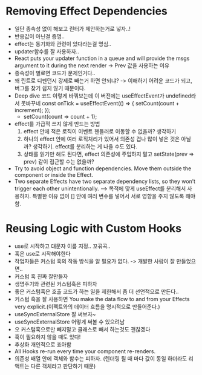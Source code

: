 # Removing Effect Dependencies
- 일단 종속성 없이 해보고 린터가 제안하는거로 넣자..!
- 반응값이 아닌걸 증명..
- effect는 동기화와 관련이 있다라는걸 명심..
- updater함수를 잘 사용하자..
- React puts your updater function in a queue and will provide the msgs argument to it during the next render -> Prev 값을 사용하는 이유
- 종속성이 별로면 코드가 문제인거다..
- 왜 린트로 디펜던시 강제로 빼는거 하면 안되냐? -> 이해하기 어려운 코드가 되고, 버그를 찾기 쉽지 않기 때문이다.
- Deep dive 코드 이렇게 바꿔보는데 이 버전에는 useEffectEvent가 undefined라서 못바꾸네 const onTick = useEffectEvent(() => { setCount(count + increment); });
    - setCount(count => count + 1);
- effect를 가급적 쓰지 않게 만드는 방법
    1. effect 안에 적은 로직이 이벤트 핸들러로 이동할 수 없을까? 생각하기
    2. 하나의 effect 안에 여러 로직처리가 있어서 의존성 겁나 많이 넣은 것은 아닐까? 생각하기. effect를 분리하는 게 나을 수도 있다.
    3. 상태를 읽기만 해도 된다면, effect 의존성에 주입하지 말고 setState(prev => prev) 같이 접근할 수는 없을까?
- Try to avoid object and function dependencies. Move them outside the component or inside the Effect.
- Two separate Effects have two separate dependency lists, so they won’t trigger each other unintentionally. --> 목적에 맞게 useEffect를 분리해서 사용하자. 특별한 이유 없이 [] 안에 여러 변수를 넣어서 서로 영향을 주지 않도록 해야함.

# Reusing Logic with Custom Hooks
- use로 시작하고 대문자 이름 지정.. 꼬곢곡..
- 훅은 use로 시작해야한다
- 작업자들은 커스텀 훅의 작동 방식을 알 필요가 없다. -> 개발한 사람이 잘 만들었으면..
- 커스텀 훅 진짜 잘만들자
- 생명주기와 관련된 커스텀훅은 피하자
- 좋은 커스텀훅은 호출 코드가 하는 일을 제한해서 좀 더 선언적으로 만든다..
- 커스텀 훅을 잘 사용하면 You make the data flow to and from your Effects very explicit.(이펙트와의 데이터 흐름을 명시적으로 만들어준다.)
- useSyncExternalStore 잘 써보자~
- useSyncExternalStore 어떻게 써볼 수 있으려남
- 오 커스텀훅으로만 빼지말고 클래스로 빼서 하는것도 괜찮겠다
- 훅이 필요하지 않을 때도 있다!
- 추상화 개인적으로 죠아함  
- All Hooks re-run every time your component re-renders.
- 의존성 배열 안에 객체와 함수는 피하자. (렌더링 될 때 마다 값이 동일 하더라도 리액트는 다른 객체라고 판단하기 때문)

